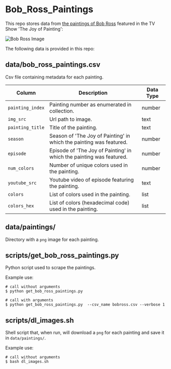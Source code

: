 # Bob_Ross_Paintings

This repo stores data from [the paintings of Bob Ross](https://www.twoinchbrush.com/all-paintings) featured in the TV Show 'The Joy of Painting':

![Bob Ross Image](https://encrypted-tbn0.gstatic.com/images?q=tbn:ANd9GcS117A8XFP17_8SGyMZ_k8ne_nS1Ls0nqXagUc_F2lgbxilRYZqQQ&s)


The following data is provided in this repo:

## data/bob_ross_paintings.csv

Csv file containing metadata for each painting.

| Column | Description | Data Type |
|---|---|---|
| `painting_index` | Painting number as enumerated in collection. | number |
| `img_src` | Url path to image. | text |
| `painting_title` |  Title of the painting. | text |
| `season` | Season of 'The Joy of Painting' in which the painting was featured. | number |
| `episode` | Episode of 'The Joy of Painting' in which the painting was featured. | number |
| `num_colors` | Number of unique colors used in the painting. | number |
| `youtube_src` | Youtube video of episode featuring the painting. | text |
| `colors` | List of colors used in the painting. | list |
| `colors_hex` | List of colors (hexadecimal code) used in the painting. | list |


## data/paintings/

Directory with a `png` image for each painting.


## scripts/get_bob_ross_paintings.py

Python script used to scrape the paintings.

Example use:

```
# call without arguments
$ python get_bob_ross_paintings.py

# call with arguments
$ python get_bob_ross_paintings.py  --csv_name bobross.csv --verbose 1
```


## scripts/dl_images.sh

Shell script that, when run, will download a `png` for each painting and save it in `data/paintings/`.

Example use:

```
# call without arguments
$ bash dl_images.sh
```
